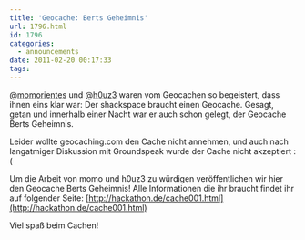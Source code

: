 ```yaml
---
title: 'Geocache: Berts Geheimnis'
url: 1796.html
id: 1796
categories:
  - announcements
date: 2011-02-20 00:17:33
tags:
---
```


@[momorientes](http://twitter.com/momorientes) und @[h0uz3](http://twitter.com/h0uz3) waren vom Geocachen so begeistert, dass ihnen eins klar war: Der shackspace braucht einen Geocache.
Gesagt, getan und innerhalb einer Nacht war er auch schon gelegt, der Geocache Berts Geheimnis.

Leider wollte geocaching.com den Cache nicht annehmen, und auch nach langatmiger Diskussion mit Groundspeak wurde der Cache nicht akzeptiert :(

Um die Arbeit von momo und h0uz3 zu würdigen veröffentlichen wir hier den Geocache Berts Geheimnis!
Alle Informationen die ihr braucht findet ihr auf folgender Seite: [http://hackathon.de/cache001.html](http://hackathon.de/cache001.html)

Viel spaß beim Cachen!